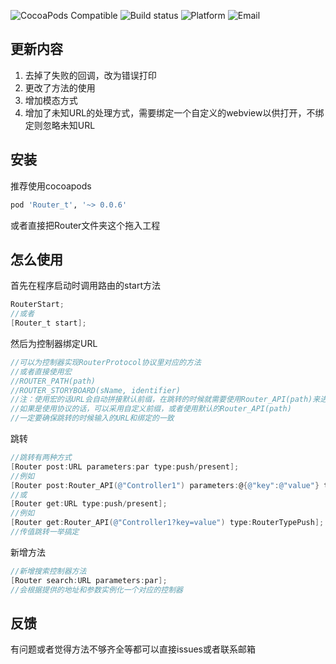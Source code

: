 ![CocoaPods Compatible](https://img.shields.io/badge/pod-0.0.6-blue.svg) ![Build status](https://img.shields.io/badge/build-passing-brightgreen.svg) ![Platform](https://img.shields.io/badge/platform-iOS-blue.svg) ![Email](https://img.shields.io/badge/email-devfalme@163.com-red.svg)
## 更新内容
1. 去掉了失败的回调，改为错误打印
2. 更改了方法的使用
3. 增加模态方式
4. 增加了未知URL的处理方式，需要绑定一个自定义的webview以供打开，不绑定则忽略未知URL

## 安装
推荐使用cocoapods
``` Ruby
pod 'Router_t', '~> 0.0.6'
```
或者直接把Router文件夹这个拖入工程
## 怎么使用
首先在程序启动时调用路由的start方法

``` objective-c
RouterStart;
//或者
[Router_t start];
```

然后为控制器绑定URL

``` objective-c
//可以为控制器实现RouterProtocol协议里对应的方法
//或者直接使用宏
//ROUTER_PATH(path)
//ROUTER_STORYBOARD(sName, identifier)
//注：使用宏的话URL会自动拼接默认前缀，在跳转的时候就需要使用Router_API(path)来进行URL匹配
//如果是使用协议的话，可以采用自定义前缀，或者使用默认的Router_API(path)
//一定要确保跳转的时候输入的URL和绑定的一致
```

跳转
``` objective-c
//跳转有两种方式
[Router post:URL parameters:par type:push/present];
//例如
[Router post:Router_API(@"Controller1") parameters:@{@"key":@"value"} type:RouterTypePush];
//或
[Router get:URL type:push/present];
//例如
[Router get:Router_API(@"Controller1?key=value") type:RouterTypePush];
//传值跳转一举搞定
```

新增方法
``` objective-c
//新增搜索控制器方法
[Router search:URL parameters:par];
//会根据提供的地址和参数实例化一个对应的控制器
```

## 反馈

有问题或者觉得方法不够齐全等都可以直接issues或者联系邮箱
